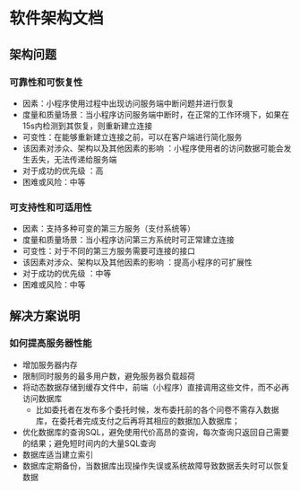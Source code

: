 # 软件架构文档

## 架构问题

### 可靠性和可恢复性

- 因素：小程序使用过程中出现访问服务端中断问题并进行恢复
- 度量和质量场景：当小程序访问服务端中断时，在正常的工作环境下，如果在15s内检测到其恢复，则重新建立连接
- 可变性：在能够重新建立连接之前，可以在客户端进行简化服务
- 该因素对涉众、架构以及其他因素的影响 ：小程序使用者的访问数据可能会发生丢失，无法传递给服务端
- 对于成功的优先级 ：高
- 困难或风险：中等

### 可支持性和可适用性

- 因素：支持多种可变的第三方服务（支付系统等）
- 度量和质量场景：当小程序访问第三方系统时可正常建立连接
- 可变性：对于不同的第三方服务需要可连接的接口
- 该因素对涉众、架构以及其他因素的影响 ：提高小程序的可扩展性
- 对于成功的优先级 ：中等
- 困难或风险：中等

## 解决方案说明

### 如何提高服务器性能

- 增加服务器内存
- 限制同时服务的最多用户数，避免服务器负载超荷
- 将动态数据存储到缓存文件中，前端（小程序）直接调用这些文件，而不必再访问数据库
  - 比如委托者在发布多个委托时候，发布委托前的各个问卷不需存入数据库，在委托者完成支付之后再将其相应的数据加入数据库；
- 优化数据库的查询SQL，避免使用代价高昂的查询，每次查询只返回自己需要的结果；避免短时间内的大量SQL查询
- 数据库适当建立索引
- 数据库定期备份，当数据库出现操作失误或系统故障导致数据丢失时可以恢复数据